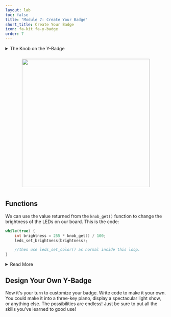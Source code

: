 ```yaml
---
layout: lab
toc: false
title: "Module 7: Create Your Badge"
short_title: Create Your Badge
icon: fa-kit fa-y-badge
order: 7
---
```


<details markdown-="block">
<summary markdown="span">The Knob on the Y-Badge
</summary>

The knob is a device known as a **potentiometer**. We send a _voltage_ through it and measure how much of that voltage is allowed to pass through, based on the position of the knob. This allows us to return a value based on the current position of the knob using the `knob_get()` function.

</details>

<p align="center"><img src="{% link media/knob.png %}" width="400" hspace="5%" vspace="10px"></p>

## Functions

We can use the value returned from the `knob_get()` function to change the brightness of the LEDs on our board. This is the code:

```c
while(true) {
    int brightness = 255 * knob_get() / 100;
    leds_set_brightness(brightness);

    //then use leds_set_color() as normal inside this loop.
}
```

<details markdown="block">
<summary markdown="span">Read More
</summary>
You'll notice that we've multiplied the value of `knob_get()` by 255 and divided it by 100. The reason is because `leds_set_brightness()` needs a brightness between 0 and 255, but `knob_get()` gives us a value between 0 and 100. We can _scale_ our value from `knob_get()` to a value that `leds_set_brightness()` will understand by _multiplying_ it by the maximum value of our _brightness function_ and _dividing_ by the maximum value of our _knob function_.

Notice also that we are monitoring the value of `knob_get()` continuously by placing it inside an infinite `while` loop.

There are other things you can try to control with `knob_get()` (for example, you could use it to change the _color_ of LEDs rather than brightness) but brightness is the easiest. Feel free to experiment with it!
</details>

## Design Your Own Y-Badge

Now it's your turn to customize your badge. Write code to make it your own. You could make it into a three-key piano, display a spectacular light show, or anything else. The possibilities are endless! Just be sure to put all the skills you've learned to good use!